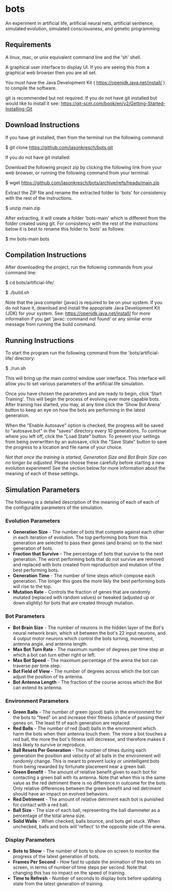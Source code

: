 # bots
An experiment in artificial life, artificial neural nets, artificial sentience, simulated evolution, simulated consciousness, and genetic programming

## Requirements

A linux, mac, or unix equivalent command line and the 'sh' shell.

A graphical user interface to display UI. If you are seeing this from a graphical web browser then you are all set.

You must have the Java Development Kit ( https://openjdk.java.net/install/ ) to compile the software.

git is recommended but not required. If you do not have git installed but would like to install it see: https://git-scm.com/book/en/v2/Getting-Started-Installing-Git

## Download Instructions

If you have git installed, then from the terminal run the following command:
  
  $ git clone https://github.com/jasonkresch/bots.git

If you do not have git installed:

Download the following project zip by clicking the following link from your web browser, or running the following command from your terminal:

  $ wget https://github.com/jasonkresch/bots/archive/refs/heads/main.zip

Extract the ZIP file and rename the extracted folder to 'bots' for consistency with the rest of the instructions.

  $ unzip main.zip
  
After extracting, it will create a folder 'bots-main' which is different from the folder created using git. For consistency with the rest of the instructions below it is best to rename this folder to 'bots' as follows:
  
  $ mv bots-main bots


## Compilation Instructions

After downloading the project, run the following commands from your command line:

  $ cd bots/artificial-life/
  
  $ ./build.sh

Note that the java compiler (javac) is required to be on your system. If you do not have it, download and install the appopriate Java Development Kit (JDK) for your system. See: https://openjdk.java.net/install/ for more information if you get 'javac: command not found' or any similar error message from running the build command.

## Running Instructions

To start the program run the following command from the 'bots/artificial-life/ directory:

$ ./run.sh

This will bring up the main control window user interface. This interface will allow you to set various parameters of the artificial life simulation.

Once you have chosen the parameters and are ready to begin, click 'Start Training'. This will begin the process of evolving ever more capable bots. After training has started, you may, at any time click the 'Show Bot Arena' button to keep an eye on how the bots are performing in the latest generation.

When the "Enable Autosave" option is checked, the progress will be saved to "autosave.bot" in the "saves" directory every 10 generations. To continue where you left off, click the "Load State" button. To prevent your settings from being overwritten by an autosave, click the "Save State" button to save the progress to a location and file name of your choice.

*Not that once the training is started, Generation Size and Bot Brain Size can no longer be adjusted.* Please choose these carefully before starting a new evolution experiment! See the section below for more information about the meaning of each of these settings.

## Simulation Parameters

The following is a detailed description of the meaning of each of each of the configurable parameters of the simulation.

### Evolution Parameters

* **Generation Size** - The number of bots that compete against each other in each iteration of evolution. The top performing bots from this generation are selected to pass their genes (and brains) on to the next generation of bots.
* **Fraction that Survive** - The percentage of bots that survive to the next generation. The worst performing bots that do not survive are removed and replaced with bots created from reproduction and mutation of the best performing bots.
* **Generation Time** - The number of time steps which compose each generation. The longer this goes the more likly the best performing bots will rise to the top.
* **Mutation Rate** - Controls the fraction of genes that are randomly mutated (replaced with random values) or tweaked (adjusted up or down slightly) for bots that are created through mutation.

### Bot Parameters

* **Bot Brain Size** - The number of neurons in the hidden layer of the Bot's neural network brain, which sit between the bot's 22 input neurons, and 4 output motor neurons which control the bots turning, movement, antenna angle, and antenna length.
* **Max Bot Turn Rate** - The maximum number of degrees per time step at which a bot can turn either right or left.
* **Max Bot Speed** - The maximum percentage of the arena the bot can traverse per time step.
* **Bot Field of View** - The number of degrees across which the bot can adjust the position of its antenna.
* **Bot Antenna Length** - The fraction of the course across which the Bot can extend its antenna.

### Environment Parameters

* **Green Balls** - The number of green (good) balls in the environment for the bots to "feed" on and increase their fitness (chance of passing their genes on. The least fit of each generation are replaced.
* **Red Balls** - The number of red (bad) balls in the environment which harm the bots when their antenna touch them. The more a bot touches a red ball, the more the bot's fitness will decrease, and therefore makes it less likely to survive or reproduce.
* **Ball Resets Per Generation** - The number of times during each generation the position and velocity of all balls in the environment will randomly change. This is meant to prevent lucky or unintelligent bots from being rewarded by fortunate placement near a green ball.
* **Green Benefit** - The amount of relative benefit given to each bot for contacting a green ball with its antenna. Note that when this is the same value as the red detriment there is no difference in outcome for the bots. Only relative differences between the green benefit and red detriment should have an impact on evolved behaviors.
* **Red Detriment** - The amount of relative detriment each bot is punished for contact with a red ball.
* **Ball Size** - The size of each ball, representing the ball diammeter as a percentage of the total arena size.
* **Solid Walls** - When checked, balls bounce, and bots get stuck. When unchecked, balls and bots will 'reflect' to the opposite side of the arena.

### Display Parameters

* **Bots to Show** - The number of bots to show on screen to monitor the progress of the latest generation of bots.
* **Frames Per Second** - How fast to update the animation of the bots on screen, in terms of number of time steps per second. Note that changing this has no impact on the speed of training.
* **Time to Refresh** - Number of seconds to display bots before updating state from the latest generation of training.


